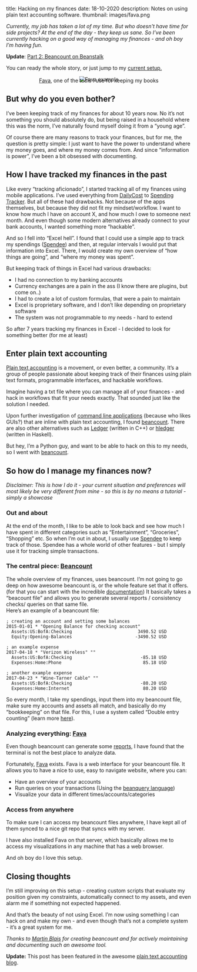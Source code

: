 title: Hacking on my finances
date: 18-10-2020 
description: Notes on using plain text accounting software.
thumbnail: images/fava.png

*Currently, my job has taken a lot of my time. But who doesn't have time for side projects? At the end of the day - they keep us sane. So I’ve been currently hacking on a good way of managing my finances - and oh boy I’m having fun.* 

**Update**: [Part 2: Beancount on Beanstalk](/blog/hacking-on-my-finances-part-2-beancount-on-beanstalk.html)

You can ready the whole story, or just jump to my [current setup.](#so-how-do-i-manage-my-finances-now) 

<center>
<img src="{static}/images/fava.png" alt="Fava example" style="max-width: 100%; margin-bottom: -1em">
<figcaption><a href='https://beancount.github.io/fava/' target='_blank'>Fava</a>, one of the tools I use for keeping my books</figcaption>
</center>

## But why do you even bother? 

I’ve been keeping track of my finances for about 10 years now. No it’s not something you should absolutely do, but being raised in a household where this was the norm, I’ve naturally found myself doing it from a “young age”. 

Of course there are many reasons to track your finances, but for me, the question is pretty simple: I just want to have the power to understand where my money goes, and where my money comes from. And since “information is power”, I’ve been a bit obsessed with documenting. 

## How I have tracked my finances in the past

Like every “tracking aficionado”, I started tracking all of my finances using mobile applications. I’ve used everything from [DailyCost](https://apps.apple.com/us/app/dailycost-expense-tracker/id566587079) to [Spending Tracker](https://apps.apple.com/us/app/spending-tracker/id548615579). But all of these had drawbacks. Not because of the apps themselves, but because they did not fit my mindset/workflow. I want to know how much I have on account X, and how much I owe to someone next month. And even though some modern alternatives already connect to your bank accounts, I wanted something more “hackable”. 

And so I fell into “Excel hell”. I found that I could use a simple app to track my spendings ([Spendee](https://www.spendee.com/)) and then, at regular intervals I would put that information into Excel. There, I would create my own overview of “how things are going”, and “where my money was spent”. 

But keeping track of things in Excel had various drawbacks:

- I had no connection to my banking accounts 
- Currency exchanges are a pain in the ass (I know there are plugins, but come on..)
- I had to create a lot of custom formulas, that were a pain to maintain
- Excel is proprietary software, and I don’t like depending on proprietary software
- The system was not programmable to my needs - hard to extend

So after 7 years tracking my finances in Excel - I decided to look for something better (for me at least)

## Enter plain text accounting

[Plain text accounting](https://plaintextaccounting.org/) is a movement, or even better, a community. It’s a group of people passionate about keeping track of their finances using plain text formats, programmable interfaces, and hackable workflows. 

Imagine having a txt file where you can manage all of your finances - and hack in workflows that fit your needs exactly. That sounded just like the solution I needed.

Upon further investigation of [command line applications](https://plaintextaccounting.org/#plain-text-accounting-apps) (because who likes GUIs?) that are inline with plain text accounting, I found [beancount](https://beancount.github.io/). There are also other alternatives such as [Ledger](https://www.ledger-cli.org/) (written in C++) or [hledger](https://hledger.org/) (written in Haskell). 

But hey, I’m a Python guy, and want to be able to hack on this to my needs, so I went with [beancount](https://beancount.github.io/).

## So how do I manage my finances now? 

*Disclaimer: This is how I do it - your current situation and preferences will most likely be very different from mine - so this is by no means a tutorial - simply a showcase*

### Out and about

At the end of the month, I like to be able to look back and see how much I have spent in different categories such as “Entertainment”, “Groceries”, “Shopping” etc. So when I’m out in about, I usually use [Spendee](https://www.spendee.com/) to keep track of those. Spendee has a whole world of other features - but I simply use it for tracking simple transactions.

### The central piece: [Beancount](https://beancount.github.io/docs/)

The whole overview of my finances, uses beancount. I’m not going to go deep on how awesome beancount is, or the whole feature set that it offers. (for that you can start with the incredible [documentation](https://beancount.github.io/docs/))
It basically takes a “beacount file” and allows you to generate several reports / consistency checks/ queries on that same file.  
Here’s an example of a beancount file:

```
; creating an account and setting some balances
2015-01-01 * "Opening Balance for checking account"
  Assets:US:BofA:Checking                         3490.52 USD
  Equity:Opening-Balances                        -3490.52 USD

; an example expense
2017-04-18 * "Verizon Wireless" ""
  Assets:US:BofA:Checking                          -85.18 USD
  Expenses:Home:Phone                               85.18 USD

; another example expense
2017-04-23 * "Wine-Tarner Cable" ""
  Assets:US:BofA:Checking                          -80.20 USD
  Expenses:Home:Internet                            80.20 USD
```

So every month, I take my spendings, input them into my beancount file, make sure my accounts and assets all match, and basically do my “bookkeeping” on that file. For this, I use a system called “Double entry counting” (learn more [here](https://beancount.github.io/docs/the_double_entry_counting_method.html)). 

### Analyzing everything: [Fava](https://beancount.github.io/fava/)

Even though beancount can generate some [reports](https://beancount.github.io/docs/running_beancount_and_generating_reports.html#tools), I have found that the terminal is not the best place to analyze data. 

Fortunately, [Fava](https://beancount.github.io/fava/) exists. Fava is a web interface for your beancount file. It allows you to have a nice to use, easy to navigate website, where you can:

- Have an overview of your accounts
- Run queries on your transactions (Using the [beanquery language](http://aumayr.github.io/beancount-sql-queries/))
- Visualize your data in different times/accounts/categories


### Access from anywhere

To make sure I can access my beancount files anywhere, I have kept all of them synced to a nice git repo that syncs with my server. 

I have also installed Fava on that server, which basically allows me to access my visualizations in any machine that has a web browser. 

And oh boy do I love this setup. 

## Closing thoughts

I’m still improving on this setup - creating custom scripts that evaluate my position given my constraints, automatically connect to my assets, and even alarm me if something not expected happened. 

And that’s the beauty of not using Excel. I’m now using something I can hack on and make my own - and even though that’s not a complete system - it’s a great system for me. 




*Thanks to [Martin Blais](https://github.com/blais) for creating beancount and for actively maintaining and documenting such an awesome tool.*


**Update:** This post has been featured in the awesome <a href="https://plaintextaccounting.org/#articles-blog-posts" target="_blank">plain text accounting blog</a>.
